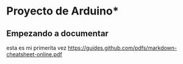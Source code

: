 # Proyecto de Arduino*

## Empezando a documentar

esta es mi primerita vez
https://guides.github.com/pdfs/markdown-cheatsheet-online.pdf
